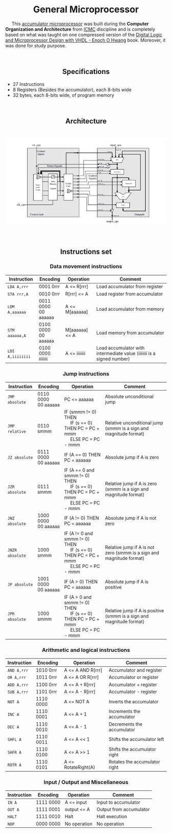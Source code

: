 <h1 align="center">General Microprocessor</h1>

<p>&nbsp;&nbsp;&nbsp;&nbsp; This <a target="_blank" href="https://en.wikipedia.org/wiki/Accumulator_(computing)">accumulator microprocessor<a> was built during the <b>Computer Organization and Architecture</b> from <a href="https://www.icmc.usp.br/" target="_blank">ICMC</a> discipline and is completely based on what was taught on one compressed version of the <a target="_blank" href="https://www.amazon.com.br/Digital-Logic-Microprocessor-Design-VHDL/dp/0534465935">Digital Logic and Microprocessor Design with VHDL - Enoch O Hwang</a> book. Moreover, it was done for study purpose.</p>

<br>

<h2 align="center">Specifications</h2>

- 27 Instructions
- 8 Registers (Besides the accumulator), each 8-bits wide
- 32 bytes, each 8-bits wide, of program memory

<br>

<h2 align="center">Architecture</h2>

<h1 align="center"><img src=".github/architecture.png" /></h1>

<br>

<h2 align="center">Instructions set</h2>

<h3 align="center">Data movement instructions</h3>

| Instruction      | Encoding                 | Operation      | Comment                                                                |
| ---------------- | ------------------------ | -------------- | ---------------------------------------------------------------------- |
| `LDA A,rrr`      | 0001 0rrr                | A <= R[rrr]    | Load accumulator from register                                         |
| `STA rrr,A`      | 0010 0rrr                | R[rrr] <= A    | Load register from accumulator                                         |
| `LDM A,aaaaaa`   | 0011 0000 <br> 00 aaaaaa | A <= M[aaaaaa] | Load accumulator from memory                                           |
| `STM aaaaaa,A`   | 0100 0000 <br> 00 aaaaaa | M[aaaaaa] <= A | Load memory from accumulator                                           |
| `LDI A,iiiiiiii` | 0100 0000 <br> iiiiiiii  | A <= iiiiiiii  | Load accumulator with intermediate value (iiiiiiii is a signed number) |

<h3 align="center">Jump instructions</h3>

| Instruction     | Encoding                 | Operation                                                                                                                                    | Comment                                                              |
| --------------- | ------------------------ | -------------------------------------------------------------------------------------------------------------------------------------------- | -------------------------------------------------------------------- |
| `JMP absolute`  | 0110 0000 <br> 00 aaaaaa | PC <= aaaaaa                                                                                                                                 | Absolute unconditional jump                                          |
| `JMP relative`  | 0110 smmm                | IF (smmm != 0) THEN <br> &nbsp;&nbsp;&nbsp;&nbsp; IF (s == 0) THEN PC = PC + mmm <br> &nbsp;&nbsp;&nbsp;&nbsp; ELSE PC = PC - mmm            | Relative unconditional jump (smmm is a sign and magnitude format)    |
| `JZ absolute`   | 0111 0000 <br> 00 aaaaaa | IF (A == 0) THEN PC = aaaaaa                                                                                                                 | Absolute jump if A is zero                                           |
| `JZR absolute`  | 0111 smmm                | IF (A == 0 and smmm != 0) THEN <br> &nbsp;&nbsp;&nbsp;&nbsp; IF (s == 0) THEN PC = PC + mmm <br> &nbsp;&nbsp;&nbsp;&nbsp; ELSE PC = PC - mmm | Relative jump if A is zero (smmm is a sign and magnitude format)     |
| `JNZ absolute`  | 1000 0000 <br> 00 aaaaaa | IF (A != 0) THEN PC = aaaaaa                                                                                                                 | Absolute jump if A is not zero                                       |
| `JNZR absolute` | 1000 smmm                | IF (A != 0 and smmm != 0) THEN <br> &nbsp;&nbsp;&nbsp;&nbsp; IF (s == 0) THEN PC = PC + mmm <br> &nbsp;&nbsp;&nbsp;&nbsp; ELSE PC = PC - mmm | Relative jump if A is not zero (smmm is a sign and magnitude format) |
| `JP absolute`   | 1001 0000 <br> 00 aaaaaa | IF (A > 0) THEN PC = aaaaaa                                                                                                                  | Absolute jump if A is positive                                       |
| `JPR absolute`  | 1000 smmm                | IF (A > 0 and smmm != 0) THEN <br> &nbsp;&nbsp;&nbsp;&nbsp; IF (s == 0) THEN PC = PC + mmm <br> &nbsp;&nbsp;&nbsp;&nbsp; ELSE PC = PC - mmm  | Relative jump if A is positive (smmm is a sign and magnitude format) |

<h3 align="center">Arithmetic and logical instructions</h3>

| Instruction | Encoding  | Operation           | Comment                       |
| ----------- | --------- | ------------------- | ----------------------------- |
| `AND A,rrr` | 1010 0rrr | A <= A AND R[rrr]   | Accumulator and register      |
| `OR A,rrr`  | 1011 0rrr | A <= A OR R[rrr]    | Accumulator or register       |
| `ADD A,rrr` | 1100 0rrr | A <= A + R[rrr]     | Accumulator + register        |
| `SUB A,rrr` | 1101 0rrr | A <= A - R[rrr]     | Accumulator - register        |
| `NOT A`     | 1110 0000 | A <= NOT A          | Inverts the accumulator       |
| `INC A`     | 1110 0001 | A <= A + 1          | Increments the accumulator    |
| `DEC A`     | 1110 0010 | A <= A - 1          | Decrements the accumulator    |
| `SHFL A`    | 1110 0011 | A <= A << 1         | Shifts the accumulator left   |
| `SHFR A`    | 1110 0100 | A <= A >> 1         | Shifts the accumulator right  |
| `ROTR A`    | 1110 0101 | A <= RotateRight(A) | Rotates the accumulator right |

<h3 align="center">Input / Output and Miscellaneous</h3>

| Instruction | Encoding  | Operation    | Comment                 |
| ----------- | --------- | ------------ | ----------------------- |
| `IN A`      | 1111 0000 | A <= input   | Input to accumulator    |
| `OUT A`     | 1111 0001 | output <= A  | Output from accumulator |
| `HALT`      | 1111 0010 | Halt         | Halt execution          |
| `NOP`       | 0000 0000 | No operation | No operation            |
